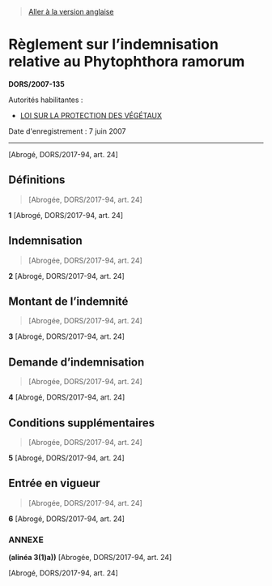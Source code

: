 > [Aller à la version anglaise](/en/Regulations/Statutory%20Orders%20and%20Regulations/2007/135.md)

# Règlement sur l’indemnisation relative au Phytophthora ramorum

**DORS/2007-135**

Autorités habilitantes : 
- [LOI SUR LA PROTECTION DES VÉGÉTAUX](/fr/Lois/Lois%20du%20Canada/1990/ch.%2022.md)

Date d'enregistrement : 7 juin 2007

----------


[Abrogé, DORS/2017-94, art. 24]



## Définitions
> [Abrogée, DORS/2017-94, art. 24]



**1** [Abrogé, DORS/2017-94, art. 24]




## Indemnisation
> [Abrogée, DORS/2017-94, art. 24]



**2** [Abrogé, DORS/2017-94, art. 24]




## Montant de l’indemnité
> [Abrogée, DORS/2017-94, art. 24]



**3** [Abrogé, DORS/2017-94, art. 24]




## Demande d’indemnisation
> [Abrogée, DORS/2017-94, art. 24]



**4** [Abrogé, DORS/2017-94, art. 24]




## Conditions supplémentaires
> [Abrogée, DORS/2017-94, art. 24]



**5** [Abrogé, DORS/2017-94, art. 24]




## Entrée en vigueur
> [Abrogée, DORS/2017-94, art. 24]



**6** [Abrogé, DORS/2017-94, art. 24]




### **ANNEXE** 
**(alinéa 3(1)a))**
[Abrogée, DORS/2017-94, art. 24]


[Abrogé, DORS/2017-94, art. 24]


